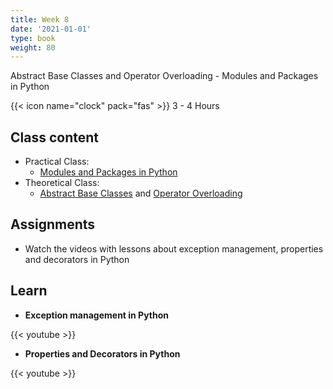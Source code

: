 ```yaml
---
title: Week 8
date: '2021-01-01'
type: book
weight: 80
---
```


Abstract Base Classes and Operator Overloading - Modules and Packages in Python

<!--more-->

{{< icon name="clock" pack="fas" >}} 3 - 4 Hours

## Class content

- Practical Class: 
    - [Modules and Packages in Python](https://docs.python.org/3.9/tutorial/modules.html)
- Theoretical Class:
    - [Abstract Base Classes](https://www.geeksforgeeks.org/abstract-classes-in-python/) and [Operator Overloading](https://www.geeksforgeeks.org/operator-overloading-in-python/)


## Assignments

- Watch the videos with lessons about exception management, properties and decorators in Python

## Learn

- **Exception management in Python**

{{< youtube  >}}

- **Properties and Decorators in Python**

{{< youtube  >}}